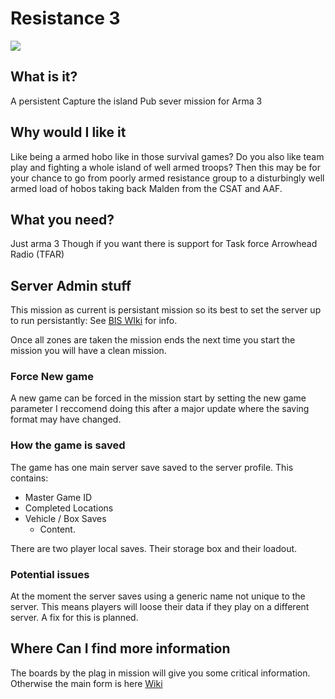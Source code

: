 # Resistance 3
![](http://i.imgur.com/Nqf157M.png)

## What is it?
A persistent Capture the island Pub sever mission for Arma 3

## Why would I like it
Like being a armed hobo like in those survival games? Do you also like team play and fighting a whole island of well armed troops?
Then this may be for your chance to go from poorly armed resistance group to a disturbingly well armed load of hobos taking back Malden from the CSAT and AAF.

## What you need?
Just arma 3
Though if you want there is support for Task force Arrowhead Radio (TFAR)

## Server Admin stuff
This mission as current is persistant mission so its best to set the server up to run persistantly:
See [BIS WIki](https://community.bistudio.com/wiki/server.cfg) for info.

Once all zones are taken the mission ends the next time you start the mission you will have a clean mission.

### Force New game
A new game can be forced in the mission start by setting the new game parameter
I reccomend doing this after a major update where the saving format may have changed.

### How the game is saved
The game has one main server save saved to the server profile. This contains:
* Master Game ID
* Completed Locations
* Vehicle / Box Saves
  * Content.

There are two player local saves. Their storage box and their loadout.

### Potential issues
At the moment the server saves using a generic name not unique to the server. This means players will loose their data if they play on a different server. A fix for this is planned.

## Where Can I find more information
The boards by the plag in mission will give you some critical information.
Otherwise the main form is here [Wiki](https://github.com/john681611/co_36_resistance3.Altis/wiki)
